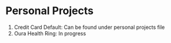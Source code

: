 # Personal Projects 
1. Credit Card Default: Can be found under personal projects file
2. Oura Health Ring: In progress
